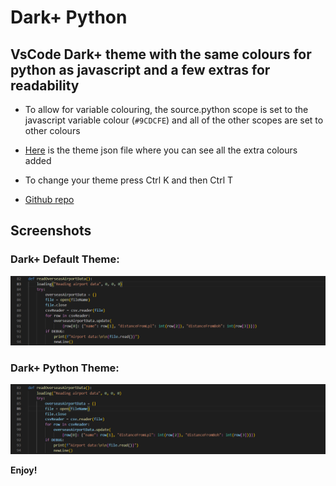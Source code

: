 # Dark+ Python

## VsCode Dark+ theme with the same colours for python as javascript and a few extras for readability

- To allow for variable colouring, the source.python scope is set to the javascript variable colour (`#9CDCFE`) and all of the other scopes are set to other colours

- [Here](./themes/dark-plus-python-theme.json) is the theme json file where you can see all the extra colours added

- To change your theme press Ctrl K and then Ctrl T

- [Github repo](https://github.com/thowitz/dark-plus-python-theme)

## Screenshots

### Dark+ Default Theme:

![dark+ default](./screenshots/dark-plus-default-theme.png)

### Dark+ Python Theme:

![dark+ python](./screenshots/dark-plus-python-theme.png)

**Enjoy!**

